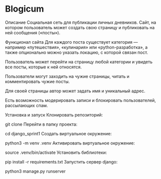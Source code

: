 # Blogicum

Описание
Социальная сеть для публикации личных дневников. Сайт, на котором пользователь может создать свою страницу и публиковать на ней сообщения («посты»).

Функционал сайта
Для каждого поста существует категория — например «путешествия», «кулинария» или «python-разработка», а также опционально можно указать локацию, с которой связан пост.

Пользователь может перейти на страницу любой категории и увидеть все посты, которые к ней относятся.

Пользователи могут заходить на чужие страницы, читать и комментировать чужие посты.

Для своей страницы автор может задать имя и уникальный адрес.

Есть возможность модерировать записи и блокировать пользователей, рассылающих спам.

Установка и запуск
Клонировать репозиторий:

git clone <https or SSH URL>
Перейти в папку проекта:

cd django_sprint1
Создать виртуальное окружение:

python3 -m venv .venv
Активировать виртуальное окружение:

source .venv/bin/activate
Установить библиотеки:

pip install -r requirements.txt
Запустить сервер django:

python3 manage.py runserver
